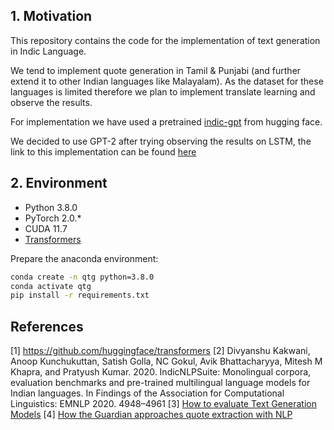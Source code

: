 ## 1. Motivation

This repository contains the code for the implementation of text generation in Indic Language.

We tend to implement quote generation in Tamil & Punjabi (and further extend it to other Indian languages like Malayalam). As the dataset for these languages is limited therefore we plan to implement translate learning and observe the results.

For implementation we have used a pretrained [indic-gpt](https://huggingface.co/aashay96/indic-gpt) from hugging face.

We decided to use GPT-2 after trying observing the results on LSTM, the link to this implementation can be found [here](https://github.com/verma-rishu/Text_Generation_LSTM) 

## 2. Environment

- Python 3.8.0
- PyTorch 2.0.*
- CUDA 11.7
- [Transformers](https://github.com/huggingface/transformers)

Prepare the anaconda environment:

```bash
conda create -n qtg python=3.8.0
conda activate qtg
pip install -r requirements.txt
```
## References
[1] https://github.com/huggingface/transformers
[2] Divyanshu Kakwani, Anoop Kunchukuttan, Satish
Golla, NC Gokul, Avik Bhattacharyya, Mitesh M
Khapra, and Pratyush Kumar. 2020. IndicNLPSuite:
Monolingual corpora, evaluation benchmarks and
pre-trained multilingual language models for Indian
languages. In Findings of the Association for
Computational Linguistics: EMNLP 2020. 4948–4961
[3] [How to evaluate Text Generation Models](https://towardsdatascience.com/how-to-evaluate-text-generation-models-metrics-for-automatic-evaluation-of-nlp-models-e1c251b04ec1)
[4] [How the Guardian approaches quote extraction with NLP](https://explosion.ai/blog/guardian)
